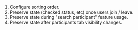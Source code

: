 1. Configure sorting order.
2. Preserve state (checked status, etc) once users join / leave.
3. Preserve state during "search participant" feature usage.
4. Preserve state after participants tab visibility changes.
